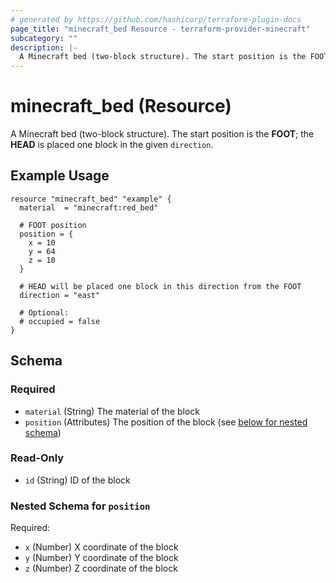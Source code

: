 ```yaml
---
# generated by https://github.com/hashicorp/terraform-plugin-docs
page_title: "minecraft_bed Resource - terraform-provider-minecraft"
subcategory: ""
description: |-
  A Minecraft bed (two-block structure). The start position is the FOOT; the HEAD is placed one block in the given direction.
---
```


# minecraft_bed (Resource)

A Minecraft bed (two-block structure). The start position is the **FOOT**; the **HEAD** is placed one block in the given `direction`.

## Example Usage

```
resource "minecraft_bed" "example" {
  material  = "minecraft:red_bed"

  # FOOT position
  position = {
    x = 10
    y = 64
    z = 10
  }

  # HEAD will be placed one block in this direction from the FOOT
  direction = "east"

  # Optional:
  # occupied = false
}
```


<!-- schema generated by tfplugindocs -->
## Schema

### Required

- `material` (String) The material of the block
- `position` (Attributes) The position of the block (see [below for nested schema](#nestedatt--position))

### Read-Only

- `id` (String) ID of the block

<a id="nestedatt--position"></a>
### Nested Schema for `position`

Required:

- `x` (Number) X coordinate of the block
- `y` (Number) Y coordinate of the block
- `z` (Number) Z coordinate of the block


